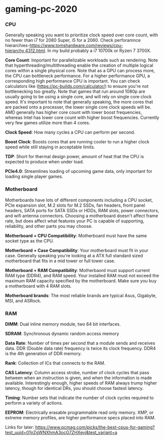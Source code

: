 # gaming-pc-2020

### CPU
Generally speaking you want to prioritize clock speed over core count, with no fewer than i7 for 2080 Super, i5 for a 2060. Check perforamnce hierarchies-https://www.tomshardware.com/reviews/cpu-hierarchy,4312.html. In my build probably a i7 10700k or Ryzen 7 3700X.

**Core Count**: Important for parallelizable workloads such as rendering. Note that hyperthreading/multithreading enable the creation of multiple logical cores within a single physical core. Note that as a GPU can process more, the CPU can bottleneck performance. For a higher performance GPU, a corresponding high performance CPU is important. You can check calculators like (https://pc-builds.com/calculator/) to ensure you're not bottlenecking too greatly. Note that games that run around 1080p are usually going to be using a single core, and will rely on single core clock speed. It's important to note that generally speaking, the more cores that are packed onto a processer, the lower single core clock speeds will be. AMD generally has higher core count with lower boost frequencies, whereas Intel has lower core count with higher boost frequencies. Currently very few games utilize more than 4 cores. 

**Clock Speed**: How many cycles a CPU can perform per second. 

**Boost Clock**: Boosts cores that are running cooler to run a higher clock speed while still staying in acceptable limits.

**TDP**: Short for thermal design power, amount of heat that the CPU is expected to produce when under load. 

**PCIe4.0**: Streamlines loading of upcoming game data, only important for loading single player games. 

### Motherboard
Motherboards have lots of different components including a CPU socket, PCIe expansion slot, M.2 slots for M.2 SSDs, fan headers, front panel headers, SATA ports for SATA SSDs or HDDs, RAM slots, power connectors, and wifi antenna connectors. Choosing a motherboard doesn't affect frame rate, but does affect what features your PC is capable of supporting, reliability, and other parts you may choose.

**Motherboard + CPU Compatibility**: Motherboard must have the same socket type as the CPU. 

**Motherboard + Case Compatibility**: Your motherboard must fit in your case. Generally speaking you're looking at a ATX full standard sized motherboard that fits in a mid tower or full tower case.

**Motherboard + RAM Compatibility**: Motherbaord must support current RAM type (DDR4), and RAM speed. Your installed RAM must not exceed the maximum RAM capacity specified by the motherboard. Make sure you buy a motherboard with 4 RAM slots.

**Motherboard brands**: The most reliable brands are typical Asus, Gigabyte, MSI, and ASRock.

### RAM
**DIMM**: Dual inline memory module, two 64 bit interfaces. 

**SDRAM**: Synchronous dynamic random access memory

**Data Rate**: Number of times per second that a module sends and receives data. DDR (Double data rate) frequency is twice its clock frequency. DDR4 is the 4th generation of DDR memory.

**Rank**: Collection of ICs that connects to the RAM. 

**CAS Latency**: Column access strobe, number of clock cycles that pass between when an instruction is given, and when the information is made available. Interestingly enough, higher speeds of RAM always trump higher latency, though for identical DRs, you should choose fastest latency.

**Timing**: Number sets that indicate the number of clock cycles required to perform a variety of actions. 

**EEPROM**: Electrically erasable programmable read only memory. XMP, or extreme memory profiles, are higher performance specs placed into RAM.




Links for later:
https://www.pcmag.com/picks/the-best-cpus-for-gaming?test_uuid=01jrZgWNXhmA3ocG7ZHXevj&test_variant=a

